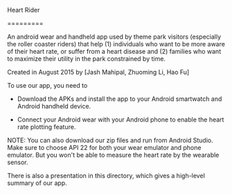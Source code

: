 Heart Rider

=========

An android wear and handheld app used by theme park visitors (especially the roller coaster riders) that help (1) individuals who want to be more aware of their heart rate, or suffer from a heart disease and (2) families who want to maximize their utility in the park constrained by time.

Created in August 2015 by [Jash Mahipal, Zhuoming Li, Hao Fu]

To use our app, you need to

- Download the APKs and install the app to your Android smartwatch and Android handheld device.

- Connect your Android wear with your Android phone to enable the heart rate plotting feature.

NOTE: You can also download our zip files and run from Android Studio. Make sure to choose API 22 for both your wear emulator and phone emulator. But you won't be able to measure the heart rate by the wearable sensor.

There is also a presentation in this directory, which gives a high-level summary of our app.